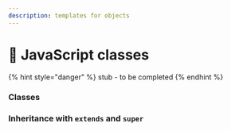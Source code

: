 ```yaml
---
description: templates for objects
---
```


# 🚧 JavaScript classes

{% hint style="danger" %}
stub - to be completed
{% endhint %}

### Classes

### Inheritance with `extends` and `super`
